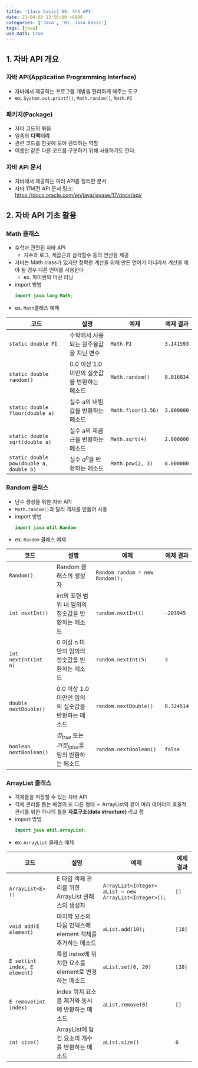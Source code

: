 ```yaml
---
title: '[Java basic] 09. 자바 API'
date: 23-04-03 13:56:00 +0800
categories: ['Java', '01. Java basic']
tags: [java]
use_math: true
---
```


## 1. 자바 API 개요
### 자바 API(Application Programming Interface)
- 자바에서 제공하는 프로그램 개발을 편리하게 해주는 도구
- ex. `System.out.printf()`, `Math.random()`, `Math.PI`

### 패키지(Package)
- 자바 코드의 묶음
- 일종의 **디렉터리**
- 관련 코드를 한곳에 모아 관리하는 역할
- 이름만 같은 다른 코드를 구분하기 위해 사용하기도 한다.

### 자바 API 문서
- 자바에서 제공하는 여러 API를 정리한 문서
- 자바 17버전 API 문서 링크: <https://docs.oracle.com/en/java/javase/17/docs/api/>

## 2. 자바 API 기초 활용
### Math 클래스
- 수학과 관련된 자바 API
	- 지수와 로그, 제곱근과 삼각함수 등의 연산을 제공
- 자바는 Math class가 있지만 정확한 계산을 위해 만든 언어가 아니라서 계산을 해야 될 경우 다른 언어를 사용한다
	- ex. 파이썬의 머신 러닝
- import 방법
	```java
	import java.lang.Math;
	```
- ex. `Math`클래스 예제

|코드|설명|예제|예제 결과|
|---|---|---|---|
|`static double PI`|수학에서 사용 되는 원주율값을 지닌 변수|`Math.PI`|`3.141593`|
|`static double random()`|0.0 이상 1.0 미만의 실숫값을 반환하는 메소드|`Math.random()`|`0.016834`|
|`static double floor(double a)`|실수 a의 내림값을 반환하는 메소드|`Math.floor(3.56)`|`3.000000`|
|`static double sqrt(double a)`|실수 a의 제곱근을 반환하는 메소드|`Math.sqrt(4)`|`2.000000`|
|`static double pow(double a, double b)`|실수 $a^b$을 반환하는 메소드|`Math.pow(2, 3)`|`8.000000`|

### Random 클래스
- 난수 생성을 위한 자바 API
- `Math.random()`과 달리 객체를 만들어 사용
- import 방법
	```java
	import java.util.Random;
	```
- ex. `Random` 클래스 예제

|코드|설명|예제|예제 결과|
|---|---|---|---|
|`Random()`|Random 클래스의 생성자|`Random random = new Random();`||
|`int nextInt()`|int의 표현 범위 내 임의의 정숫값을 반환하는 메소드|`random.nextInt()`|`-203945`|
|`int nextInt(int n)`|0 이상 n 미만의 임의의 정숫값을 반환하는 메소드|`random.nextInt(5)`|`3`|
|`double nextDouble()`|0.0 이상 1.0 미만인 임의의 실숫값을 반환하는 메소드|`random.nextDouble()`|`0.324514`|
|`boolean nextBoolean()`|$참_{true}$ 또는 $거짓_{false}$을 임의 반환하는 메소드|`random.nextBoolean()`|`false`|

### ArrayList 클래스
- 객체들을 저장할 수 있는 자바 API
- 객체 관리를 돕는 배열의 또 다른 형태
&#10147;  ArrayList와 같이 여러 데이터의 효율적 관리를 위한 하나의 틀을 **자료구조(data structure)** 라고 함
- import 방법
	```java
	import java.util.ArrayList;
	```
- ex. `ArrayList` 클래스 예제

|코드|설명|예제|예제 결과|
|---|---|---|---|
|`ArrayList<E>()`|E 타입 객체 관리를 위한 ArrayList 클래스의 생성자|`ArrayList<Integer> aList = new ArrayList<Integer>();`|`[]`|
|`void add(E element)`|마지막 요소의 다음 인덱스에 element 객체를 추가하는 메소드|`aList.add(10);`|`[10]`|
|`E set(int index, E element)`|특정 index에 위치한 요소를 element로 변경하는 메소드|`aList.set(0, 20)`|`[20]`|
|`E remove(int index)`|index 위치 요소를 제거와 동시에 반환하는 메소드|`aList.remove(0)`|`[]`|
|`int size()`|ArrayList에 담긴 요소의 개수를 반환하는 메소드|`aList.size()`|`0`|
